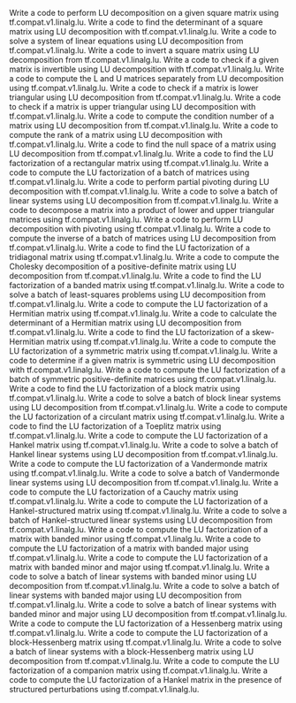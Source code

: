 Write a code to perform LU decomposition on a given square matrix using tf.compat.v1.linalg.lu.
Write a code to find the determinant of a square matrix using LU decomposition with tf.compat.v1.linalg.lu.
Write a code to solve a system of linear equations using LU decomposition from tf.compat.v1.linalg.lu.
Write a code to invert a square matrix using LU decomposition from tf.compat.v1.linalg.lu.
Write a code to check if a given matrix is invertible using LU decomposition with tf.compat.v1.linalg.lu.
Write a code to compute the L and U matrices separately from LU decomposition using tf.compat.v1.linalg.lu.
Write a code to check if a matrix is lower triangular using LU decomposition from tf.compat.v1.linalg.lu.
Write a code to check if a matrix is upper triangular using LU decomposition with tf.compat.v1.linalg.lu.
Write a code to compute the condition number of a matrix using LU decomposition from tf.compat.v1.linalg.lu.
Write a code to compute the rank of a matrix using LU decomposition with tf.compat.v1.linalg.lu.
Write a code to find the null space of a matrix using LU decomposition from tf.compat.v1.linalg.lu.
Write a code to find the LU factorization of a rectangular matrix using tf.compat.v1.linalg.lu.
Write a code to compute the LU factorization of a batch of matrices using tf.compat.v1.linalg.lu.
Write a code to perform partial pivoting during LU decomposition with tf.compat.v1.linalg.lu.
Write a code to solve a batch of linear systems using LU decomposition from tf.compat.v1.linalg.lu.
Write a code to decompose a matrix into a product of lower and upper triangular matrices using tf.compat.v1.linalg.lu.
Write a code to perform LU decomposition with pivoting using tf.compat.v1.linalg.lu.
Write a code to compute the inverse of a batch of matrices using LU decomposition from tf.compat.v1.linalg.lu.
Write a code to find the LU factorization of a tridiagonal matrix using tf.compat.v1.linalg.lu.
Write a code to compute the Cholesky decomposition of a positive-definite matrix using LU decomposition from tf.compat.v1.linalg.lu.
Write a code to find the LU factorization of a banded matrix using tf.compat.v1.linalg.lu.
Write a code to solve a batch of least-squares problems using LU decomposition from tf.compat.v1.linalg.lu.
Write a code to compute the LU factorization of a Hermitian matrix using tf.compat.v1.linalg.lu.
Write a code to calculate the determinant of a Hermitian matrix using LU decomposition from tf.compat.v1.linalg.lu.
Write a code to find the LU factorization of a skew-Hermitian matrix using tf.compat.v1.linalg.lu.
Write a code to compute the LU factorization of a symmetric matrix using tf.compat.v1.linalg.lu.
Write a code to determine if a given matrix is symmetric using LU decomposition with tf.compat.v1.linalg.lu.
Write a code to compute the LU factorization of a batch of symmetric positive-definite matrices using tf.compat.v1.linalg.lu.
Write a code to find the LU factorization of a block matrix using tf.compat.v1.linalg.lu.
Write a code to solve a batch of block linear systems using LU decomposition from tf.compat.v1.linalg.lu.
Write a code to compute the LU factorization of a circulant matrix using tf.compat.v1.linalg.lu.
Write a code to find the LU factorization of a Toeplitz matrix using tf.compat.v1.linalg.lu.
Write a code to compute the LU factorization of a Hankel matrix using tf.compat.v1.linalg.lu.
Write a code to solve a batch of Hankel linear systems using LU decomposition from tf.compat.v1.linalg.lu.
Write a code to compute the LU factorization of a Vandermonde matrix using tf.compat.v1.linalg.lu.
Write a code to solve a batch of Vandermonde linear systems using LU decomposition from tf.compat.v1.linalg.lu.
Write a code to compute the LU factorization of a Cauchy matrix using tf.compat.v1.linalg.lu.
Write a code to compute the LU factorization of a Hankel-structured matrix using tf.compat.v1.linalg.lu.
Write a code to solve a batch of Hankel-structured linear systems using LU decomposition from tf.compat.v1.linalg.lu.
Write a code to compute the LU factorization of a matrix with banded minor using tf.compat.v1.linalg.lu.
Write a code to compute the LU factorization of a matrix with banded major using tf.compat.v1.linalg.lu.
Write a code to compute the LU factorization of a matrix with banded minor and major using tf.compat.v1.linalg.lu.
Write a code to solve a batch of linear systems with banded minor using LU decomposition from tf.compat.v1.linalg.lu.
Write a code to solve a batch of linear systems with banded major using LU decomposition from tf.compat.v1.linalg.lu.
Write a code to solve a batch of linear systems with banded minor and major using LU decomposition from tf.compat.v1.linalg.lu.
Write a code to compute the LU factorization of a Hessenberg matrix using tf.compat.v1.linalg.lu.
Write a code to compute the LU factorization of a block-Hessenberg matrix using tf.compat.v1.linalg.lu.
Write a code to solve a batch of linear systems with a block-Hessenberg matrix using LU decomposition from tf.compat.v1.linalg.lu.
Write a code to compute the LU factorization of a companion matrix using tf.compat.v1.linalg.lu.
Write a code to compute the LU factorization of a Hankel matrix in the presence of structured perturbations using tf.compat.v1.linalg.lu.